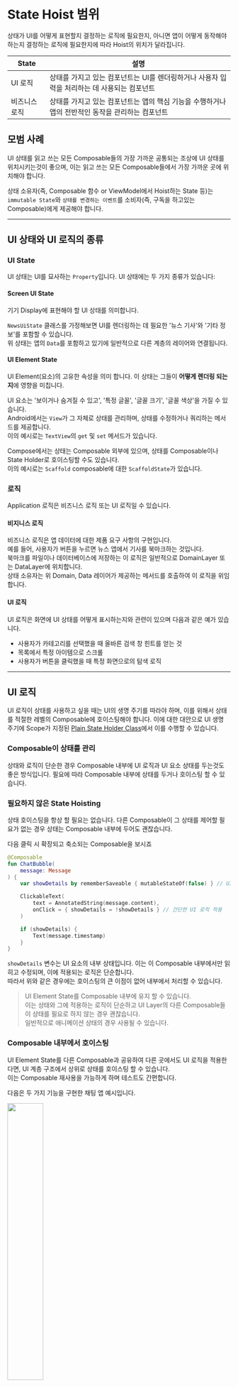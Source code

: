 # State Hoist 범위

상태가 UI를 어떻게 표현할지 결정하는 로직에 필요한지, 아니면 앱이 어떻게 동작해야 하는지 결정하는 로직에 필요한지에 따라 Hoist의 위치가 달라집니다.

| State   | 설명                                                        |
|---------|-----------------------------------------------------------|
| UI 로직   | 상태를 가지고 있는 컴포넌트는 UI를 렌더링하거나 사용자 입력을 처리하는 데 사용되는 컴포넌트   |
| 비즈니스 로직 | 상태를 가지고 있는 컴포넌트는 앱의 핵심 기능을 수행하거나 앱의 전반적인 동작을 관리하는 컴포넌트 |

## 모범 사례

UI 상태를 읽고 쓰는 모든 Composable들의 가장 가까운 공통되는 조상에 UI 상태를 위치시키는것이 좋으며,
이는 읽고 쓰는 모든 Composable들에서 가장 가까운 곳에 위치해야 합니다.

상태 소유자(즉, Composable 함수 or ViewModel에서 Hoist하는 State 등)는
`immutable State`와 `상태를 변경하는 이벤트`를 소비자(즉, 구독을 하고있는 Composable)에게 제공해야 합니다.

---

## UI 상태와 UI 로직의 종류

### UI State

UI 상태는 UI를 묘사하는 `Property`입니다. UI 상태에는 두 가지 종류가 있습니다:

#### Screen UI State

기기 Display에 표현해야 할 UI 상태를 의미합니다.

`NewsUiState` 클래스를 가정해보면 UI를 렌더링하는 데 필요한 '뉴스 기사'와 '기타 정보'를 포함할 수 있습니다.  
위 상태는 앱의 `Data`를 포함하고 있기에 일반적으로 다른 계층의 레이어와 연결됩니다.

#### UI Element State

UI Element(요소)의 고유한 속성을 의미 합니다. 이 상태는 그들이 **어떻게 렌더링 되는지**에 영향을 미칩니다.

UI 요소는 '보이거나 숨겨질 수 있고', '특정 글꼴', '글꼴 크기', '글꼴 색상'을 가질 수 있습니다.   
Android에서는 `View`가 그 자체로 상태를 관리하며, 상태를 수정하거나 쿼리하는 메서드를 제공합니다.  
이의 예시로는 `TextView`의 `get` 및 `set` 메서드가 있습니다.

Compose에서는 상태는 Composable 외부에 있으며, 상태를 Composable이나 State Holder로 호이스팅할 수도 있습니다.   
이의 예시로는 `Scaffold` composable에 대한 `ScaffoldState`가 있습니다.

### 로직

Application 로직은 비즈니스 로직 또는 UI 로직일 수 있습니다.

#### 비지니스 로직

비즈니스 로직은 앱 데이터에 대한 제품 요구 사항의 구현입니다.  
예를 들어, 사용자가 버튼을 누르면 뉴스 앱에서 기사를 북마크하는 것입니다.  
북마크를 파일이나 데이터베이스에 저장하는 이 로직은 일반적으로 DomainLayer 또는 DataLayer에 위치합니다.   
상태 소유자는 위 Domain, Data 레이어가 제공하는 메서드를 호출하여 이 로직을 위임합니다.

#### UI 로직

UI 로직은 화면에 UI 상태를 어떻게 표시하는지와 관련이 있으며 다음과 같은 예가 있습니다.
- 사용자가 카테고리를 선택했을 때 올바른 검색 창 힌트를 얻는 것
- 목록에서 특정 아이템으로 스크롤
- 사용자가 버튼을 클릭했을 때 특정 화면으로의 탐색 로직

---

## UI 로직

UI 로직이 상태를 사용하고 싶을 때는 UI의 생명 주기를 따라야 하며, 이를 위해서 상태를 적절한 레벨의 Composable에 호이스팅해야 합니다.
이에 대한 대안으로 UI 생명 주기에 Scope가 지정된 [Plain State Holder Class](https://developer.android.com/topic/architecture/ui-layer/stateholders#ui-logic)에서 이를 수행할 수 있습니다.

### Composable이 상태를 관리

상태와 로직이 단순한 경우 Composable 내부에 UI 로직과 UI 요소 상태를 두는것도 좋은 방식입니다. 
필요에 따라 Composable 내부에 상태를 두거나 호이스팅 할 수 있습니다.

### 필요하지 않은 State Hoisting 

상태 호이스팅을 항상 할 필요는 없습니다. 
다른 Composable이 그 상태를 제어할 필요가 없는 경우 상태는 Composable 내부에 두어도 괜찮습니다. 

다음 클릭 시 확장되고 축소되는 Composable을 보시죠

```kotlin
@Composable
fun ChatBubble(
    message: Message
) {
    var showDetails by rememberSaveable { mutableStateOf(false) } // UI 요소 확장 상태 정의

    ClickableText(
        text = AnnotatedString(message.content),
        onClick = { showDetails = !showDetails } // 간단한 UI 로직 적용
    )

    if (showDetails) {
        Text(message.timestamp)
    }
}
```

`showDetails` 변수는 UI 요소의 내부 상태입니다. 이는 이 Composable 내부에서만 읽히고 수정되며, 이에 적용되는 로직은 단순합니다.  
따라서 위와 같은 경우에는 호이스팅의 큰 이점이 없어 내부에서 처리할 수 있습니다.

> UI Element State를 Composable 내부에 유지 할 수 있습니다.   
> 이는 상태와 그에 적용하는 로직이 단순하고 UI Layer의 다른 Composable들이 상태를 필요로 하지 않는 경우 괜찮습니다.   
> 일반적으로 애니메이션 상태의 경우 사용될 수 있습니다.

### Composable 내부에서 호이스팅
UI Element State를 다른 Composable과 공유하여 다른 곳에서도 UI 로직을 적용한다면, UI 계층 구조에서 상위로 상태를 호이스팅 할 수 있습니다.   
이는 Composable 재사용을 가능하게 하며 테스트도 간편합니다.

다음은 두 가지 기능을 구현한 채팅 앱 예시입니다.

<img src="../../resource/state-hoisting-chat.png" width="40%" height="auto">

- `JumpToBottom` 버튼은 메시지 목록을 맨 아래로 '스크롤'합니다.
- `MessagesList` 목록은 사용자가 새 메시지를 보낸 후 맨 아래로 '스크롤'합니다.

각 항목들은 '스크롤'을 움직이는 UI 로직이 필요함에 따라 '목록 상태'에 대해서 UI 로직을 수행함을 알 수 있습니다.

위 채팅 앱의 Composable 계층 구조를 보시면 다음과 같습니다.

<img src="../../resource/state-hoisting-initial-tree.png" width="40%" height="auto">

`LazyColumn` 상태는 `ConversationScreen`에 표시됩니다. 이에 따라 다음을 알 수 있습니다.
1. `UserInput`과 `Button`에 `LazyListState`라는 목록을 관리하는 상태를 넘겨 UI 로직 수행
2. UI 로직에 필요한 `LazyListState` 목록 상태를 모든 Composable에서 읽을 수 있음

<img src="../../resource/state-hoisting-animated.gif" width="50%" height="50%">

[들어가서 자세한 코드를 보시면]((https://github.com/android/snippets/blob/e9e6e1fc71b9a6fb77277126ad44e985deea992d/compose/snippets/src/main/java/com/example/compose/snippets/state/StateHoistingSnippets.kt#L85-L123))
`LazyListState`는 적용해야 하는 UI 로직에 따라 필요한 만큼 높이 호이스팅됩니다.   
이는 Composable에서 초기화되므로, 해당 Composable의 생명 주기에 따라 Composition에 저장됩니다.

`LazyListState`가 `MessagesList` 메서드에서 `rememberLazyListState()`의 기본 값으로 정의되어 있습니다.  
이는, Compose에서는 흔히 볼 수 있는 패턴입니다. 이러한 패턴으로 인해 Composable이 더 유연하고 재사용성이 높아집니다.

> 상태를 가장 가까운 공통 조상(Lowest Common Ancestor)에 호이스팅하고, 상태를 필요로 하지 않은 Composable에는 전달 하지마세요.

<img src="../../resource/state-hoisting-lca.png" width="50%" height="auto">

### plain state holder class를 상태 소유자로 사용

Composable이 UI Element에 하나 or 여러 상태 필드를 포함하는 복잡한 UI 로직을 포함하고 있는 경우,   
`State Holder`인 plain state holder class에 책임을 위임하여 사용해야 합니다.

이러한 접근법은 '관심사 분리 원칙'을 지키며 Composable의 로직을 격리하여 더 쉽게 테스트할 수 있고, 복잡성을 줄일 수 있습니다.
    
- Composabe : UI Element를 내보내는 것을 담당
- State Holder : UI 로직과 UI Element 상태를 포함

Compose에서 제공되는 plain state holder class에는 다음과 같은 특징이 있습니다.
- 기본적으로 제공되는 로직이 있어 일반 Composable 함수는 제공되는 로직을 사용하면 되기에 직접 코드를 작성할 필요가 없습니다.
- Composable 생명주기를 따르기 때문에 Composition에서 생성되고 기억됩니다.
- Compose 라이브러리에서 제공하는 `rememberNavController()` 또는 `rememberLazyListState()`와 같은 타입을 사용 수 있습니다.

예시로 `LazyColumn` 또는 `LazyRow`의 UI 복잡성을 제어하기 위해 Compose에서 구현된 `LazyListState` plain state holder class가 있습니다.

```kotlin
@Stable
class LazyListState constructor(
    firstVisibleItemIndex: Int = 0,
    firstVisibleItemScrollOffset: Int = 0
) : ScrollableState {
    
    private val scrollPosition = LazyListScrollPosition(
        firstVisibleItemIndex, firstVisibleItemScrollOffset
    )

    suspend fun scrollToItem(/*...*/) { /*...*/ }

    override suspend fun scroll() { /*...*/ }

    suspend fun animateScrollToItem() { /*...*/ }
}
```

`LazyListState`는 `LazyColumn`의 상태를 캡슐화하고, UI Element를 위한 `scrollPosition`을 저장합니다.   
또한 주어진 항목으로 스크롤하는 등 스크롤 위치를 수정하는 방법을 제공합니다.

애플리케이션의 복잡성을 관리하는 데 중요한 역할을 하는 'plain state holder class'는 
글로벌하거나 애플리케이션 수준의 상태를 캡슐화하고, N개의 Composable에서 참조하거나 업데이트해야 하는 복잡한 로직을 캡슐화합니다. 
이러한 클래스는 앱의 Root Composable에서 '네비게이션 상태'나 '기기 방향' 같은 앱 전체의 상태를 관리하는 것을 단순화 할 수 있습니다.

이런 클래스는 Compose에서 제공하는 `remember()` 함수를 사용하여 만들어지고, Composable 생명주기에 따라 생존합니다.
만약 Activity 또는 Process가 다시 생성된 후에도 상태를 유지되게 하려면 `rememberSaveable()`을 사용하면 됩니다.

이러한 클래스는 앱의 Root Composable 뿐만 아니라 다른 Composable에서도 사용될 수 있습니다.
이렇게 하면 여러 Composable에서 동일한 로직을 반복 작성하는 대신 한 곳에 집중할 수 있으므로 코드의 재사용성이 향상됩니다.

이상적으로, state holder class는 모든 상태 변경 로직을 캡슐화하고, Composable은 오직 UI를 그리는 데 집중하게 할 수 있습니다.
이렇게 하면 Composable은 간결하고 가독성이 좋아지며, 테스트와 유지 보수가 더 쉬워집니다.

---

## 비지니스 로직

Composable과 plain state holder class가 UI 로직과 UI Element State를 관리합니다.

이와 같이 screen level의 state holder가 존재하는데 이는 다음 역할을 담당합니다.

- 다른 부분에 위치한 애플리케이션의 비즈니스 로직(Domain 및 Data Layer 등)에 대한 접근을 제공합니다.
- 특정 화면에서의 표시를 위해 Data를 준비하는 것이며, 이는 화면 UI State가 됩니다.

### state 소유자로 ViewModel 사용

`ViewModel`의 이점은 화면에서 비즈니스 로직에 대한 접근을 제공하고, 화면에 표시할 데이터를 준비하는데 적합합니다.

UI 상태를 `ViewModel`에서 호이스팅하면, 그 상태는 Composition 밖으로 벗어납니다.

<img src="../../resource/state-hoisting-vm.png" width="50%" height="auto">

`ViewModel`은 Composition의 일부로 저장되지 않습니다. 이는 프레임워크에 의해 제공되며, 
`Activity`, `Fragment`, `navigation graph`, `destination of navigation graph`와 같은 `ViewModelStoreOwner`에 범위가 지정됩니다.

따라서, `ViewModel`은 UI 상태에 대한 **가장 가까운 공통 조상**이며 신뢰할 수 있는 정보 출처가 됩니다.

### Screen UI State

Screen UI state는 비즈니스 규칙을 적용하여 생성된 데이터를 의미합니다.   
Screen UI state는 일반적으로 특정 화면에 표시되는 정보를 관리하며, 그것이 사용자에게 보여지는 방식을 정의합니다.  

Screen level state holder는 Screen UI state를 관리하는 역할을 합니다. 
이는 주로 `ViewModel`에서 수행되며, 이를 통해 UI State는 앱의 비즈니스 로직과 분리되어 보다 재사용성이 높은 코드를 작성할 수 있습니다.

예를 들어, 아래 채팅 앱의 `ConversationViewModel`는 Screen UI State를 제공하고 이를 변경하는 이벤트를 노출하고 있습니다.

```kotlin
class ConversationViewModel(
    channelId: String,
    messagesRepository: MessagesRepository
) : ViewModel() {

    val messages = messagesRepository
        .getLatestMessages(channelId)
        .stateIn(
            scope = viewModelScope,
            started = SharingStarted.WhileSubscribed(5_000),
            initialValue = emptyList()
        )

    // Business logic
    fun sendMessage(message: Message) { /* ... */ }
}
```
Composable은 `ViewModel`에서 관리하는 Screen UI State를 사용하므로,   
비즈니스 로직에 접근하기 위해 Screen-Level Composable에 `ViewModel` 인스턴스를 주입해야 합니다.

아래 예제는 `ViewModel`이 Screen-Level Composable에서 어떻게 사용되는지 보여줍니다.   
여기서 `ConversationScreen()`은 `ViewModel`에서 Screen UI State를 가져옵니다.

```kotlin
@Composable
private fun ConversationScreen(
    conversationViewModel: ConversationViewModel = viewModel()
) {

    val messages by conversationViewModel.messages.collectAsStateWithLifecycle()

    ConversationScreen(
        messages = messages,
        onSendMessage = { message: Message -> conversationViewModel.sendMessage(message) }
    )
}

@Composable
private fun ConversationScreen(
    messages: List<Message>,
    onSendMessage: (Message) -> Unit
) {

    MessagesList(messages, onSendMessage)
    /* ... */
}
```

### UI Element State

비즈니스 로직이 해당 데이터를 읽거나 쓰는 경우, UI Element State를 Screen Level State Holder로 가져올 수 있습니다.

계속해서 채팅 앱을 예로들어 보죠.

사용자가 `@`와 `힌트`를 입력하면 그룹 채팅에 `사용자 제안`을 표시합니다.   
`사용자 제안`은 Data Layer에서 데이터를 불러오며, 이 데이터를 불러오는 로직은 비즈니스 로직으로 간주됩니다.

<img src="../../resource/state-hoisting-suggestions.png" width="50%" height="auto">

이 기능을 구현하는 `ViewModel`은 다음과 같이 구성됩니다:

```kotlin
class ConversationViewModel(/*...*/) : ViewModel() {

    // 상향된 상태
    var inputMessage by mutableStateOf("")
        private set

    val suggestions: StateFlow<List<Suggestion>> =
        snapshotFlow { inputMessage }
            .filter { hasSocialHandleHint(it) }
            .mapLatest { getHandle(it) }
            .mapLatest { repository.getSuggestions(it) }
            .stateIn(
                scope = viewModelScope,
                started = SharingStarted.WhileSubscribed(5_000),
                initialValue = emptyList()
            )

    fun updateInput(newInput: String) {
        inputMessage = newInput
    }
}
```

`inputMessage`는 `TextField` 상태를 저장하는 변수입니다. 사용자가 새로운 입력을 타이핑 할 때마다, 
앱은 `사용자 제안`을 생성하기 위해 비즈니스 로직을 호출합니다.

`suggestions`는 화면 UI 상태이며, `StateFlow`로부터 수집하여 Compose UI에서 사용됩니다.

### 주의사항

Compose에서 UI Element State를 `ViewModel`로 옮길 때는 각별한 주의가 필요합니다.  
특히, 일부 UI Element의 State Holder는 `State`를 변경하는 메서드를 제공하며, 이 중 일부는 애니메이션을 제어하는 `suspend` 함수입니다.
이런 함수들은 Composition에 범위가 지정되지 않은 `CoroutineScope`에서 호출하면 `예외`를 발생시킵니다.

예를 들어, 앱의 서랍(drawer) 컨텐츠가 동적으로 변경되고, 사용자가 서랍을 닫은 후, 데이터 계층에서 가져온 새로운 데이터로 서랍 내용을 새로 고침해야 하는 상황을 생각해 봅시다. 
이 경우, 해당 UI Element와 관련된 UI 및 비즈니스 로직을 모두 호출할 수 있도록 서랍 상태를 `ViewModel`로 호이스팅하는 것이 좋습니다.

그런데 문제는, Compose UI의 `DrawerState`의 `close()` 메서드를 호출할 때 `viewModelScope`를 사용하면, 
"MonotonicFrameClock이 이 `CoroutineContext`에서 사용할 수 없다"는 메시지와 함께 `IllegalStateException`이 발생한다는 것입니다. 

이것은 애니메이션을 제어하는 `suspend` 함수가 Composition에 종속된 `CoroutineContext`에서만 정상적으로 작동한다는 것을 의미합니다.

이 문제를 해결하기 위해서는, Composition에 범위가 지정된 `CoroutineScope`를 사용해야 합니다. 
이렇게 하면 `suspend` 함수가 필요로 하는 MonotonicFrameClock을 `CoroutineContext`에 제공할 수 있습니다.

따라서 `ViewModel`에서 코루틴의 `CoroutineContext`를 Composition에 범위가 지정된 것으로 전환하는 것이 좋습니다.  
이를 통해 `LazyListState.animateScrollTo()`와 `DrawerState.close()` 등의 함수를 안전하게 호출할 수 있습니다.

이를 구현하는 방법은 아래의 코틀린 코드 예시를 참조하세요.

```kotlin
class ConversationViewModel(/*...*/) : ViewModel() {

    val drawerState = DrawerState(initialValue = DrawerValue.Closed)

    private val _drawerContent = MutableStateFlow(DrawerContent.Empty)
    val drawerContent: StateFlow<DrawerContent> = _drawerContent.asStateFlow()

    fun closeDrawer(uiScope: CoroutineScope) {
        viewModelScope.launch {
            withContext(uiScope.coroutineContext) { // Use instead of the default context
                drawerState.close()
            }
            // Fetch drawer content and update state
            _drawerContent.update { content }
        }
    }
}

// in Compose
@Composable
private fun ConversationScreen(
    conversationViewModel: ConversationViewModel = viewModel()
) {
    val scope = rememberCoroutineScope()

    ConversationScreen(onCloseDrawer = { conversationViewModel.closeDrawer(uiScope = scope) })
}
```

여기서는 `viewModelScope.launch`를 사용하여 코루틴을 시작하고, 
`withContext(uiScope.coroutineContext)`를 사용하여 Composition에 범위 지정된 `CoroutineScope`로 `Context`를 전환합니다.

이렇게 하면 `drawerState.close()`와 같은 애니메이션 `suspend` 함수를 안전하게 호출할 수 있습니다.
또한, 서랍(drawer) 컨텐츠를 새로 고침하는 비즈니스 로직도 이 곳에서 호출할 수 있습니다.